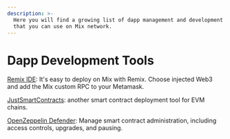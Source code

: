 ```yaml
---
description: >-
  Here you will find a growing list of dapp management and development tools
  that you can use on Mix network.
---
```


# Dapp Development Tools

[Remix IDE](https://remix-project.org/): It's easy to deploy on Mix with Remix. Choose injected Web3 and add the Mix custom RPC to your Metamask.

[JustSmartContracts](https://justsmartcontracts.dev/): another smart contract deployment tool for EVM chains.&#x20;

[OpenZeppelin Defender](https://defender.openzeppelin.com): Manage smart contract administration, including access controls, upgrades, and pausing.



